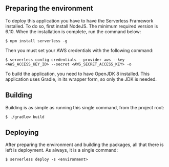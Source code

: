 ## Preparing the environment

To deploy this application you have to have the Serverless Framework installed. To do so, first install NodeJS. The minimum required version is 6.10.
When the installation is complete, run the command below:

    $ npm install serverless -g

Then you must set your AWS credentials with the following command:

    $ serverless config credentials --provider aws --key <AWS_ACCESS_KEY_ID> --secret <AWS_SECRET_ACCESS_KEY> -o

To build the application, you need to have OpenJDK 8 installed. This application uses Gradle, in its wrapper form, so only the JDK is needed.

## Building

Building is as simple as running this single command, from the project root:

    $ ./gradlew build

## Deploying

After preparing the environment and building the packages, all that there is left is deployment. As always, it is a single command:

    $ serverless deploy -s <environment>

